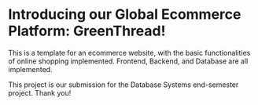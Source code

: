 # Introducing our Global Ecommerce Platform: GreenThread!

This is a template for an ecommerce website, with the basic functionalities of online shopping implemented. Frontend, Backend, and Database are all implemented.

This project is our submission for the Database Systems end-semester project. Thank you!
